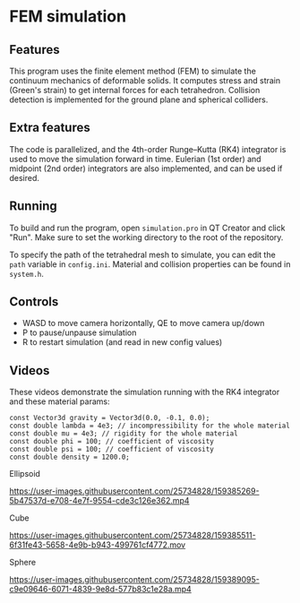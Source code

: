 # FEM simulation

## Features

This program uses the finite element method (FEM) to simulate the continuum mechanics of deformable solids. It computes stress and strain (Green's strain) to get internal forces for each tetrahedron. Collision detection is implemented for the ground plane and spherical colliders. 

## Extra features

The code is parallelized, and the 4th-order Runge–Kutta (RK4) integrator is used to move the simulation forward in time. Eulerian (1st order) and midpoint (2nd order) integrators are also implemented, and can be used if desired.

## Running

To build and run the program, open `simulation.pro` in QT Creator and click "Run". Make sure to set the working directory to the root of the repository. 

To specify the path of the tetrahedral mesh to simulate, you can edit the `path` variable in `config.ini`. Material and collision properties can be found in `system.h`.

## Controls
- WASD to move camera horizontally, QE to move camera up/down
- P to pause/unpause simulation
- R to restart simulation (and read in new config values)

## Videos

These videos demonstrate the simulation running with the RK4 integrator and these material params:

```
const Vector3d gravity = Vector3d(0.0, -0.1, 0.0);
const double lambda = 4e3; // incompressibility for the whole material
const double mu = 4e3; // rigidity for the whole material
const double phi = 100; // coefficient of viscosity
const double psi = 100; // coefficient of viscosity
const double density = 1200.0;
```
Ellipsoid

https://user-images.githubusercontent.com/25734828/159385269-5b47537d-e708-4e7f-9554-cde3c126e362.mp4

Cube

https://user-images.githubusercontent.com/25734828/159385511-6f31fe43-5658-4e9b-b943-499761cf4772.mov

Sphere

https://user-images.githubusercontent.com/25734828/159389095-c9e09646-6071-4839-9e8d-577b83c1e28a.mp4






